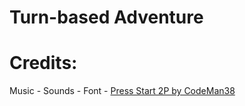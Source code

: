 # Turn-based Adventure

# Credits:
Music - 
Sounds - 
Font - [Press Start 2P by CodeMan38](https://www.dafont.com/codeman38.d695)
